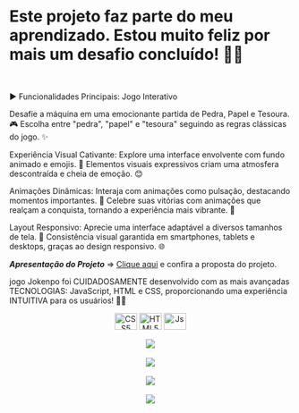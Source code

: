 <h1>Este projeto faz parte do meu aprendizado. Estou muito feliz por mais um desafio concluído! 🚀🚀</h1>
<br>

<p>▶️ Funcionalidades Principais: Jogo Interativo

Desafie a máquina em uma emocionante partida de Pedra, Papel e Tesoura. 🎮
Escolha entre "pedra", "papel" e "tesoura" seguindo as regras clássicas do jogo. ✨


Experiência Visual Cativante: Explore uma interface envolvente com fundo animado e emojis. 🌟
Elementos visuais expressivos criam uma atmosfera descontraída e cheia de emoção. 😊


Animações Dinâmicas: Interaja com animações como pulsação, destacando momentos importantes. 💓
Celebre suas vitórias com animações que realçam a conquista, tornando a experiência mais vibrante. 🎉


Layout Responsivo: Aprecie uma interface adaptável a diversos tamanhos de tela. 📱
Consistência visual garantida em smartphones, tablets e desktops, graças ao design responsivo. 🌐

***Apresentação do Projeto*** => [Clique aqui](https://andrade-jokenpo-devclub.netlify.app) e confira a proposta do projeto.
                                    
 <p/>
 jogo Jokenpo foi CUIDADOSAMENTE desenvolvido com as mais avançadas TECNOLOGIAS: JavaScript, HTML e CSS, proporcionando uma experiência  INTUITIVA para os usuários! 🚀✨

<p align="center">
  <img alt="CSS5" height="30" width="40" src="https://img.shields.io/badge/CSS3-1572B6?style=for-the-badge&logo=css3&logoColor=white">
  <img alt="HTML5" height="30" width="40" src="https://img.shields.io/badge/HTML5-E34F26?style=for-the-badge&logo=html5&logoColor=white">
  <img alt="Js" height="30" width="40" src="https://img.shields.io/badge/JavaScript-F7DF1E?style=for-the-badge&logo=javascript&logoColor=black">
</p>

<p align="center">
  <img src="https://github.com/Keven1204/PROJETO-JOKENP-/blob/main/img/gif-projeto.gif?raw=true">
  <br>
  <br>
  <img src="https://github.com/Keven1204/PROJETO-JOKENP-/blob/main/img/macboock.png?raw=true">
  <br>
  <br>
   <img src="https://github.com/Keven1204/PROJETO-JOKENP-/blob/main/img/celular.png?raw=true">
  <br>
  <br>
   <img src="https://github.com/Keven1204/PROJETO-JOKENP-/blob/main/img/relogio.png?raw=true">
</p>
